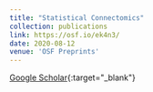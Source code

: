 ```yaml
---
title: "Statistical Connectomics"
collection: publications
link: https://osf.io/ek4n3/
date: 2020-08-12
venue: 'OSF Preprints'
---
```

[Google Scholar](https://scholar.google.com/scholar?q=Statistical+Connectomics){:target="_blank"}